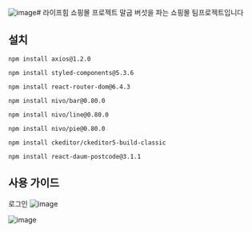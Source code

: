 ![image](https://github.com/koreaCoren/shop-frontend/assets/92096968/78348501-dc45-4293-a16d-d7a5399b6613)# 라이프힘 쇼핑몰 프로젝트
말굽 버섯을 파는 쇼핑몰 팀프로젝트입니다

## 설치
```
npm install axios@1.2.0
```
```
npm install styled-components@5.3.6
```
```
npm install react-router-dom@6.4.3
```
```
npm install nivo/bar@0.80.0
```
```
npm install nivo/line@0.80.0
```
```
npm install nivo/pie@0.80.0
```
```
npm install ckeditor/ckeditor5-build-classic
```
```
npm install react-daum-postcode@3.1.1
```

## 사용 가이드

로그인
![image](https://github.com/koreaCoren/shop-frontend/assets/92096968/a52d47ac-132e-4b59-9340-5c8df6f595a2)

![image](https://github.com/koreaCoren/shop-frontend/assets/92096968/7d6bb498-73b0-4cf4-b153-747d870a5043)





